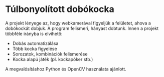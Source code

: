 # Túlbonyolított dobókocka

A projekt lényege az, hogy webkamerával figyeljük a felületet, ahova a dobókockát dobjuk. A program felismeri, hányast dobtunk. Innen a projekt többféle irányba is elvihető:

  * Dobás automatizálása
  * Több kocka figyelése
  * Sorozatok, kombinációk felismerése
  * Kocka alapú játék (pl. kockapóker stb.)

A megvalósításhoz Python és OpenCV használata ajánlott.

